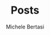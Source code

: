 ---
aliases: ["posts", "articles", "blog", "showcase", "docs"]
title: "Posts"
author: "Michele Bertasi"
tags: ["index"]
---